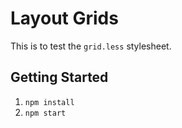 # Layout Grids

This is to test the `grid.less` stylesheet.

## Getting Started

1. `npm install`
2. `npm start`
